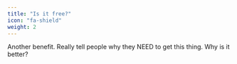 ```yaml
---
title: "Is it free?"
icon: "fa-shield"
weight: 2
---
```

Another benefit. Really tell people why they NEED to get this thing. Why is it better?
